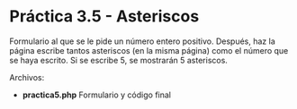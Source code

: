# Práctica 3.5 - Asteriscos
Formulario al que se le pide un número entero positivo. Después, haz la página
escribe tantos asteriscos (en la misma página) como el número que se haya escrito. Si se
escribe 5, se mostrarán 5 asteriscos.

Archivos:
* **practica5.php** Formulario y código final
